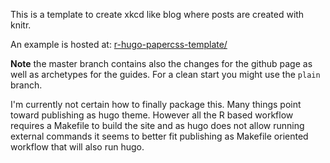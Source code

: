 This is a template to create xkcd like blog where posts are created with knitr.

An example is hosted at: [r-hugo-papercss-template/](https://bdcaf.github.io/r-hugo-papercss-template/)

**Note** the master branch contains also the changes for the github page as well as archetypes for the guides.
For a clean start you might use the `plain` branch.

I'm currently not certain how to finally package this.
Many things point toward publishing as hugo theme. 
However all the R based workflow requires a Makefile to build the site and as hugo does not allow running external commands it seems to better fit publishing as Makefile oriented workflow that will also run hugo.
